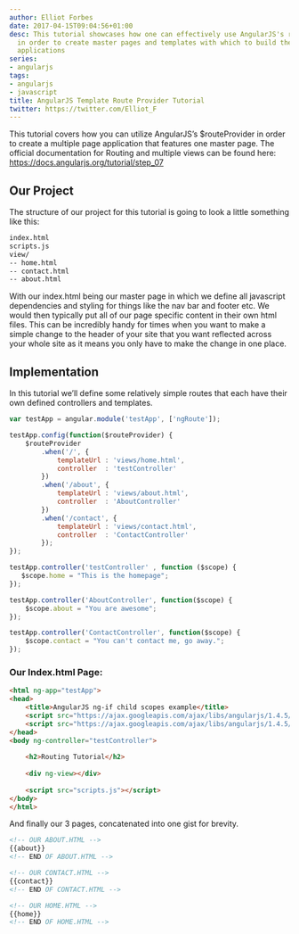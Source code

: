 ```yaml
---
author: Elliot Forbes
date: 2017-04-15T09:04:56+01:00
desc: This tutorial showcases how one can effectively use AngularJS's routeProvider
  in order to create master pages and templates with which to build their own angularjs
  applications
series:
- angularjs
tags:
- angularjs
- javascript
title: AngularJS Template Route Provider Tutorial
twitter: https://twitter.com/Elliot_F
---
```


<p>This tutorial covers how you can utilize AngularJS’s $routeProvider in order to create a multiple page application that features one master page. The official documentation for Routing and multiple views can be found here: <a href="https://docs.angularjs.org/tutorial/step_07" target="_blank">https://docs.angularjs.org/tutorial/step_07 </a></p>

<h2>Our Project</h2>

<p>The structure of our project for this tutorial is going to look a little something like this:</p>

```bash
index.html
scripts.js
view/
-- home.html
-- contact.html
-- about.html
```

<p>With our index.html being our master page in which we define all javascript dependencies and styling for things like the nav bar and footer etc. We would then typically put all of our page specific content in their own html files. This can be incredibly handy for times when you want to make a simple change to the header of your site that you want reflected across your whole site as it means you only have to make the change in one place.</p>

<h2>Implementation</h2>

<p>In this tutorial we’ll define some relatively simple routes that each have their own defined controllers and templates.</p>

```js
var testApp = angular.module('testApp', ['ngRoute']);

testApp.config(function($routeProvider) {
    $routeProvider
        .when('/', {
            templateUrl : 'views/home.html',
            controller  : 'testController'
        })
        .when('/about', {
            templateUrl : 'views/about.html',
            controller  : 'AboutController'
        })
        .when('/contact', {
            templateUrl : 'views/contact.html',
            controller  : 'ContactController'
        });
});

testApp.controller('testController' , function ($scope) {
   $scope.home = "This is the homepage";
});

testApp.controller('AboutController', function($scope) {
    $scope.about = "You are awesome";
});

testApp.controller('ContactController', function($scope) {
    $scope.contact = "You can't contact me, go away.";
});
```

<h3>Our Index.html Page:</h3>

```html
<html ng-app="testApp">
<head>
    <title>AngularJS ng-if child scopes example</title>
    <script src="https://ajax.googleapis.com/ajax/libs/angularjs/1.4.5/angular.min.js"></script>
    <script src="https://ajax.googleapis.com/ajax/libs/angularjs/1.4.5/angular-route.min.js"></script>
</head>
<body ng-controller="testController">
    
    <h2>Routing Tutorial</h2>
    
    <div ng-view></div>
    
    <script src="scripts.js"></script>
</body>
</html>
```

<p>And finally our 3 pages, concatenated into one gist for brevity.</p>


```html
<!-- OUR ABOUT.HTML -->
{{about}}
<!-- END OF ABOUT.HTML -->

<!-- OUR CONTACT.HTML -->
{{contact}}
<!-- END OF CONTACT.HTML -->

<!-- OUR HOME.HTML -->
{{home}}
<!-- END OF HOME.HTML -->
```